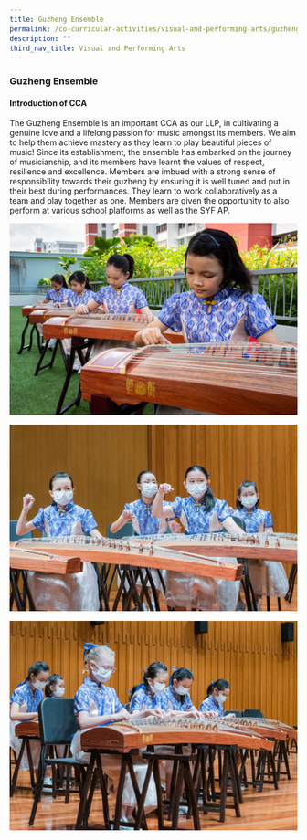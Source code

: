 ```yaml
---
title: Guzheng Ensemble
permalink: /co-curricular-activities/visual-and-performing-arts/guzheng-ensemble/
description: ""
third_nav_title: Visual and Performing Arts
---
```

### **Guzheng Ensemble**

#### **Introduction of CCA**
The Guzheng Ensemble is an important CCA as our LLP, in cultivating a genuine love and a lifelong passion for music amongst its members. We aim to help them achieve mastery as they learn to play beautiful pieces of music! Since its establishment, the ensemble has embarked on the journey of musicianship, and its members have learnt the values of respect, resilience and excellence. Members are imbued with a strong sense of responsibility towards their guzheng by ensuring it is well tuned and put in their best during performances. They learn to work collaboratively as a team and play together as one. Members are given the opportunity to also perform at various school platforms as well as the SYF AP.

<img src="/images/vpa7.jpg" >

![](/images/2023%20CCA/Guzheng1.jpg)

![]()![](/images/2023%20CCA/Guzheng2.jpg)